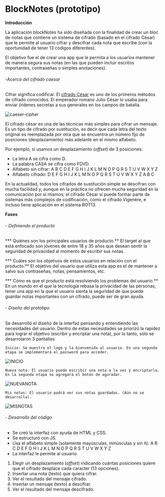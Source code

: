 #  BlockNotes (prototipo)

**Introducción**

La aplicación blockNotes ha sido diseñada con la finalidad de crear un bloc de notas que contiene un sistema de cifrado (basado en el cifrado César) que le permite al usuario cifrar y descifrar cada nota que escribe (con la oportunidad de tener 13 códigos diferentes). 

El objetivo fue el de crear una app que le permita a los usuarios mantener de manera segura sus notas (en las que pueden incluir escritos importantes, contraseñas o simples anotaciones).

###### -Acerca del cifrado caesar

Cifrar significa codificar. El [cifrado César](https://en.wikipedia.org/wiki/Caesar_cipher)
es uno de los primeros métodos de cifrado conocidos. El emperador romano Julio
César lo usaba para enviar órdenes secretas a sus generales en los campos de
batalla.

![caeser-cipher](https://upload.wikimedia.org/wikipedia/commons/thumb/2/2b/Caesar3.svg/2000px-Caesar3.svg.png)

El cifrado césar es una de las técnicas más simples para cifrar un mensaje. Es
un tipo de cifrado por sustitución, es decir que cada letra del texto original
es reemplazada por otra que se encuentra un número fijo de posiciones
(desplazamiento) más adelante en el mismo alfabeto.

Por ejemplo, si usamos un desplazamiento (_offset_) de 3 posiciones:

* La letra A se cifra como D.
* La palabra CASA se cifra como FDVD.
* Alfabeto sin cifrar: A B C D E F G H I J K L M N O P Q R S T U V W X Y Z
* Alfabeto cifrado: D E F G H I J K L M N O P Q R S T U V W X Y Z A B C

En la actualidad, todos los cifrados de sustitución simple se descifran con
mucha facilidad y, aunque en la práctica no ofrecen mucha seguridad en la
comunicación por sí mismos; el cifrado César sí puede formar parte de sistemas
más complejos de codificación, como el cifrado Vigenère, e incluso tiene
aplicación en el sistema ROT13.


**Fases**
###### - Definiendo el producto
*** Quiénes son los principales usuarios de producto.**
El target al que está enfocado son jóvenes de entre 18 y 35 años que desean sentir la seguridad de privacidad al momento de escribir sus notas.

*** Cuáles son los objetivos de estos usuarios en relación con el producto.**
El objetivo del usuario que utiliza esta app es el de mantener a salvo sus contraseñas, notas, pensamientos, etc.

*** Cómo es que el producto está resolviendo los problemas del usuario.**
En un mundo en el que la tecnología rebasa la privacidad de las personas, tener una app en la que el usuario sienta la seguridad de que puede guardar notas importantes con un cifrado, puede ser de gran ayuda.

###### - Diseño del prototipo
Se desarrolló el diseño de la interfaz pensando y entendiendo las necesidades del usuario. Dentro de estas necesidades se priorizó la rapidez para lograr el objetivo (escribir y encriptar una nota), por lo tanto, sólo se desarrolaron 3 pantallas:

	Inicio: Se muestra el logo y la bienvenida al usuario. En una segunda etapa se implementará el password para acceder.
![INICIO](https://user-images.githubusercontent.com/73972584/103510555-1a7ea600-4e2b-11eb-8b29-4b7ef1031020.PNG)

	Nueva nota: El usuario puede escribir una nota a la vez y encriptarla. En la segunda etapa se agregará el botón de aguradar.
![NUEVANOTA](https://user-images.githubusercontent.com/73972584/103510897-a98bbe00-4e2b-11eb-9191-428724dbdf33.PNG)

	Mis notas: El usuario podrá ver sus notas guardadas. (Aún no se desarrolla).
![MISNOTAS](https://user-images.githubusercontent.com/73972584/103510952-be685180-4e2b-11eb-9bc7-9a91ae3b0608.PNG)

###### - Desarrollo del código
- Se creó la interfaz con ayuda de HTML y CSS.
- Se estructuró con JS.
-  Usa el alfabeto simple (solamente mayúsculas, minúsculas y sin ñ):
 A B C D E F G H I J K L M N O P Q R S T U V W X Y Z
- La interfaz le permite al usuario:
1. Elegir un desplazamiento (_offset_) indicando cuántas posiciones quiere que el cifrado desplace cada caracter (13 opciones).
2. Insertar una nota (texto) que quiera cifrar.
3. Ver el resultado del mensaje cifrado.
4. Insertar un mensaje (texto) a descifrar.
5. Ver el resultado del mensaje descifrado.

